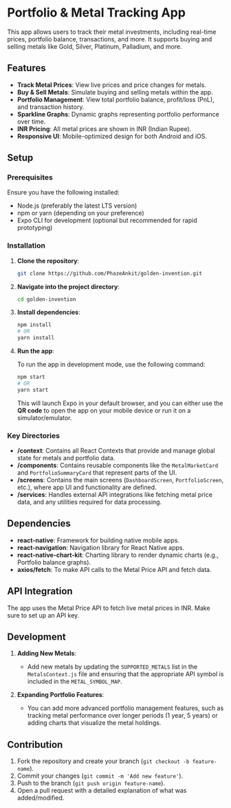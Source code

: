 # Portfolio & Metal Tracking App

This app allows users to track their metal investments, including real-time prices, portfolio balance, transactions, and more. It supports buying and selling metals like Gold, Silver, Platinum, Palladium, and more.

## Features

* **Track Metal Prices**: View live prices and price changes for metals.
* **Buy & Sell Metals**: Simulate buying and selling metals within the app.
* **Portfolio Management**: View total portfolio balance, profit/loss (PnL), and transaction history.
* **Sparkline Graphs**: Dynamic graphs representing portfolio performance over time.
* **INR Pricing**: All metal prices are shown in INR (Indian Rupee).
* **Responsive UI**: Mobile-optimized design for both Android and iOS.

## Setup

### Prerequisites

Ensure you have the following installed:

* Node.js (preferably the latest LTS version)
* npm or yarn (depending on your preference)
* Expo CLI for development (optional but recommended for rapid prototyping)

### Installation

1. **Clone the repository**:

    ```bash
    git clone https://github.com/PhazeAnkit/golden-invention.git
    ```

2. **Navigate into the project directory**:

    ```bash
    cd golden-invention
    ```

3. **Install dependencies**:

    ```bash
    npm install
    # OR
    yarn install
    ```

4. **Run the app**:

    To run the app in development mode, use the following command:

    ```bash
    npm start
    # OR
    yarn start
    ```

    This will launch Expo in your default browser, and you can either use the **QR code** to open the app on your mobile device or run it on a simulator/emulator.


### Key Directories

* **/context**: Contains all React Contexts that provide and manage global state for metals and portfolio data.
* **/components**: Contains reusable components like the `MetalMarketCard` and `PortfolioSummaryCard` that represent parts of the UI.
* **/screens**: Contains the main screens (`DashboardScreen`, `PortfolioScreen`, etc.), where app UI and functionality are defined.
* **/services**: Handles external API integrations like fetching metal price data, and any utilities required for data processing.

## Dependencies

* **react-native**: Framework for building native mobile apps.
* **react-navigation**: Navigation library for React Native apps.
* **react-native-chart-kit**: Charting library to render dynamic charts (e.g., Portfolio balance graphs).
* **axios/fetch**: To make API calls to the Metal Price API and fetch data.

## API Integration

The app uses the Metal Price API to fetch live metal prices in INR. Make sure to set up an API key.

## Development

1. **Adding New Metals**:

    * Add new metals by updating the `SUPPORTED_METALS` list in the `MetalsContext.js` file and ensuring that the appropriate API symbol is included in the `METAL_SYMBOL_MAP`.

2. **Expanding Portfolio Features**:

    * You can add more advanced portfolio management features, such as tracking metal performance over longer periods (1 year, 5 years) or adding charts that visualize the metal holdings.

## Contribution

1. Fork the repository and create your branch (`git checkout -b feature-name`).
2. Commit your changes (`git commit -m 'Add new feature'`).
3. Push to the branch (`git push origin feature-name`).
4. Open a pull request with a detailed explanation of what was added/modified.



